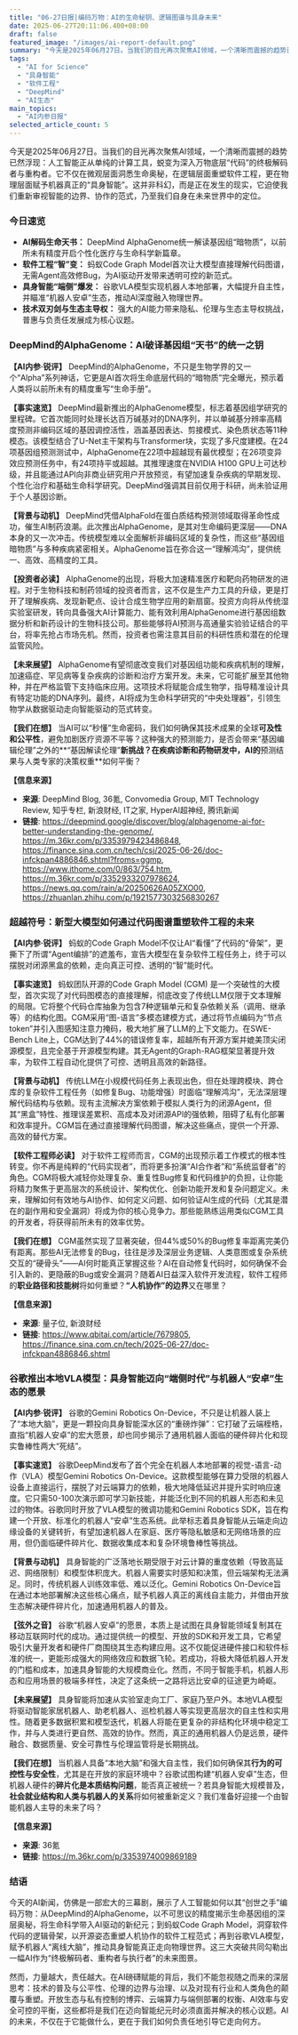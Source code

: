 ```yaml
---
title: "06-27日报|编码万物：AI的生命秘钥、逻辑图谱与具身未来"
date: 2025-06-27T20:11:06.400+08:00
draft: false
featured_image: "/images/ai-report-default.png"
summary: "今天是2025年06月27日。当我们的目光再次聚焦AI领域，一个清晰而震撼的趋势已然浮现：人工智能正从单纯的计算工具，蜕变为深入万物底层“代码”的终极解码者与重构者。它不仅在微观层面洞悉生命奥秘，在逻辑层面重塑软件工程，更在物理层面赋予机器真正的“具身智能”。"
tags: 
  - "AI for Science"
  - "具身智能"
  - "软件工程"
  - "DeepMind"
  - "AI生态"
main_topics: 
  - "AI内参日报"
selected_article_count: 5
---
```


今天是2025年06月27日。当我们的目光再次聚焦AI领域，一个清晰而震撼的趋势已然浮现：人工智能正从单纯的计算工具，蜕变为深入万物底层“代码”的终极解码者与重构者。它不仅在微观层面洞悉生命奥秘，在逻辑层面重塑软件工程，更在物理层面赋予机器真正的“具身智能”。这并非科幻，而是正在发生的现实，它迫使我们重新审视智能的边界、协作的范式，乃至我们自身在未来世界中的定位。

### 今日速览

*   **AI解码生命天书：** DeepMind AlphaGenome统一解读基因组“暗物质”，以前所未有精度开启个性化医疗与生命科学新篇章。
*   **软件工程“智”变：** 蚂蚁Code Graph Model首次让大模型直接理解代码图谱，无需Agent高效修Bug，为AI驱动开发带来透明可控的新范式。
*   **具身智能“端侧”爆发：** 谷歌VLA模型实现机器人本地部署，大幅提升自主性，并瞄准“机器人安卓”生态，推动AI深度融入物理世界。
*   **技术双刃剑与生态主导权：** 强大的AI能力带来隐私、伦理与生态主导权挑战，普惠与负责任发展成为核心议题。

### DeepMind的AlphaGenome：AI破译基因组“天书”的统一之钥

**【AI内参·锐评】**
DeepMind的AlphaGenome，不只是生物学界的又一个“Alpha”系列神话，它更是AI首次将生命底层代码的“暗物质”完全曝光，预示着人类将以前所未有的精度重写“生命手册”。

**【事实速览】**
DeepMind最新推出的AlphaGenome模型，标志着基因组学研究的里程碑。它首次能同时处理长达百万碱基对的DNA序列，并以单碱基分辨率高精度预测非编码区域的基因调控活性，涵盖基因表达、剪接模式、染色质状态等11种模态。该模型结合了U-Net主干架构与Transformer块，实现了多尺度建模。在24项基因组预测测试中，AlphaGenome在22项中超越现有最优模型；在26项变异效应预测任务中，有24项持平或超越。其推理速度在NVIDIA H100 GPU上可达秒级，并且能通过API向非商业研究用户开放预览，有望加速复杂疾病的早期发现、个性化治疗和基础生命科学研究。DeepMind强调其目前仅用于科研，尚未验证用于个人基因诊断。

**【背景与动机】**
DeepMind凭借AlphaFold在蛋白质结构预测领域取得革命性成功，催生AI制药浪潮。此次推出AlphaGenome，是其对生命编码更深层——DNA本身的又一次冲击。传统模型难以全面解析非编码区域的复杂性，而这些“基因组暗物质”与多种疾病紧密相关。AlphaGenome旨在弥合这一“理解鸿沟”，提供统一、高效、高精度的工具。

**【投资者必读】**
AlphaGenome的出现，将极大加速精准医疗和靶向药物研发的进程。对于生物科技和制药领域的投资者而言，这不仅是生产力工具的升级，更是打开了理解疾病、发现新靶点、设计合成生物学应用的新扇窗。投资方向将从传统湿实验室研发，转向具备强大AI计算能力、能有效利用AlphaGenome进行基因组数据分析和新药设计的生物科技公司。那些能够将AI预测与高通量实验验证结合的平台，将率先抢占市场先机。然而，投资者也需注意其目前的科研性质和潜在的伦理监管风险。

**【未来展望】**
AlphaGenome有望彻底改变我们对基因组功能和疾病机制的理解，加速癌症、罕见病等复杂疾病的诊断和治疗方案开发。未来，它可能扩展至其他物种，并在严格监管下支持临床应用。这项技术将赋能合成生物学，指导精准设计具有特定功能的DNA序列。最终，AI将成为生命科学研究的“中央处理器”，引领生物学从数据驱动走向智能驱动的范式转变。

**【我们在想】**
当AI可以“秒懂”生命密码，我们如何确保其技术成果的全球**可及性和公平性**，避免加剧医疗资源不平等？这种强大的预测能力，是否会带来“基因编辑伦理”之外的**“基因解读伦理”**新挑战？在疾病诊断和药物研发中，AI的**预测结果与人类专家的决策权重**如何平衡？

**【信息来源】**
*   **来源**: DeepMind Blog, 36氪, Convomedia Group, MIT Technology Review, 知乎专栏, 新浪财经, IT之家, HyperAI超神经, 腾讯新闻
*   **链接**: https://deepmind.google/discover/blog/alphagenome-ai-for-better-understanding-the-genome/, https://m.36kr.com/p/3353979423486848, https://finance.sina.com.cn/tech/csj/2025-06-26/doc-infckpan4886846.shtml?froms=ggmp, https://www.ithome.com/0/863/754.htm, https://m.36kr.com/p/3352933207978624, https://news.qq.com/rain/a/20250626A05ZXO00, https://zhuanlan.zhihu.com/p/1921577303256830267

### 超越符号：新型大模型如何通过代码图谱重塑软件工程的未来

**【AI内参·锐评】**
蚂蚁的Code Graph Model不仅让AI“看懂”了代码的“骨架”，更撕下了所谓“Agent编排”的遮羞布，宣告大模型在复杂软件工程任务上，终于可以摆脱对闭源黑盒的依赖，走向真正可控、透明的“智”能时代。

**【事实速览】**
蚂蚁团队开源的Code Graph Model (CGM) 是一个突破性的大模型，首次实现了对代码图模态的直接理解，彻底改变了传统LLM仅限于文本理解的局限。它将整个代码仓库抽象为包含7种逻辑单元和复杂依赖关系（调用、继承等）的结构化图。CGM采用“图-语言”多模态建模方式，通过将节点编码为“节点token”并引入图感知注意力掩码，极大地扩展了LLM的上下文能力。在SWE-Bench Lite上，CGM达到了44%的错误修复率，超越所有开源方案并媲美顶尖闭源模型，且完全基于开源模型构建。其无Agent的Graph-RAG框架显著提升效率，为软件工程自动化提供了可控、透明且高效的新路径。

**【背景与动机】**
传统LLM在小规模代码任务上表现出色，但在处理跨模块、跨仓库的复杂软件工程任务（如修复Bug、功能增强）时面临“理解鸿沟”，无法深层理解代码结构与依赖。现有主流解决方案依赖于模拟人类行为的闭源Agent，但其“黑盒”特性、推理误差累积、高成本及对闭源API的强依赖，阻碍了私有化部署和效率提升。CGM旨在通过直接理解代码图谱，解决这些痛点，提供一个开源、高效的替代方案。

**【软件工程师必读】**
对于软件工程师而言，CGM的出现预示着工作模式的根本性转变。你不再是纯粹的“代码实现者”，而将更多扮演“AI合作者”和“系统监督者”的角色。CGM将极大减轻你处理复杂、重复性Bug修复和代码维护的负担，让你能将精力聚焦于更高层次的系统设计、架构优化、创新功能开发和复杂问题定义。未来，理解如何有效地与AI协作、如何定义问题、如何验证AI生成的代码（尤其是潜在的副作用和安全漏洞）将成为你的核心竞争力。那些能熟练运用类似CGM工具的开发者，将获得前所未有的效率优势。

**【我们在想】**
CGM虽然实现了显著突破，但44%或50%的Bug修复率距离完美仍有距离。那些AI无法修复的Bug，往往是涉及深层业务逻辑、人类意图或复杂系统交互的“硬骨头”——AI何时能真正掌握这些？AI在自动修复代码时，如何确保不会引入新的、更隐蔽的Bug或安全漏洞？随着AI日益深入软件开发流程，软件工程师的**职业路径和技能树**将如何重塑？**“人机协作”的边界**又在哪里？

**【信息来源】**
*   **来源**: 量子位, 新浪财经
*   **链接**: https://www.qbitai.com/article/7679805, https://finance.sina.com.cn/tech/2025-06-27/doc-infckpan4886846.shtml

### 谷歌推出本地VLA模型：具身智能迈向“端侧时代”与机器人“安卓”生态的愿景

**【AI内参·锐评】**
谷歌的Gemini Robotics On-Device，不只是让机器人装上了“本地大脑”，更是一颗投向具身智能深水区的“重磅炸弹”：它打破了云端桎梏，直指“机器人安卓”的宏大愿景，却也同步揭示了通用机器人面临的硬件碎片化和现实鲁棒性两大“死结”。

**【事实速览】**
谷歌DeepMind发布了首个完全在机器人本地部署的视觉-语言-动作（VLA）模型Gemini Robotics On-Device。这款模型能够在算力受限的机器人设备上直接运行，摆脱了对云端算力的依赖，极大地降低延迟并提升实时响应速度。它只需50-100次演示即可学习新技能，并能泛化到不同的机器人形态和未见过的物体。谷歌同时开放了VLA模型的微调功能和Gemini Robotics SDK，旨在构建一个开放、标准化的机器人“安卓”生态系统。此举标志着具身智能从云端走向边缘设备的关键转折，有望加速机器人在家庭、医疗等隐私敏感和无网络场景的应用，但仍面临硬件碎片化、数据收集成本和复杂环境鲁棒性等挑战。

**【背景与动机】**
具身智能的广泛落地长期受限于对云计算的重度依赖（导致高延迟、网络限制）和模型体积庞大。机器人需要实时感知和决策，但云端架构无法满足。同时，传统机器人训练效率低、难以泛化。Gemini Robotics On-Device旨在通过本地部署解决这些核心痛点，赋予机器人真正的离线自主能力，并借由开放生态解决硬件碎片化，加速通用机器人的普及。

**【弦外之音】**
谷歌“机器人安卓”的愿景，本质上是试图在具身智能领域复制其在移动互联网时代的成功。通过提供统一的模型、开放的SDK和开发工具，它希望吸引大量开发者和硬件厂商围绕其生态构建应用。这不仅能促进硬件接口和软件标准的统一，更能形成强大的网络效应和数据飞轮。若成功，将极大降低机器人开发的门槛和成本，加速具身智能的大规模商业化。然而，不同于智能手机，机器人形态和应用场景的极端多样性，决定了这条统一之路将远比安卓的征途更为崎岖。

**【未来展望】**
具身智能将加速从实验室走向工厂、家庭乃至户外。本地VLA模型将驱动智能家居机器人、助老机器人、巡检机器人等实现更高层次的自主性和实用性。随着更多数据积累和模型迭代，机器人将能在更复杂的非结构化环境中稳定工作，并与人类进行更自然、高效的协作。然而，真正的通用机器人仍是远景，硬件融合、数据质量、安全可靠性与伦理监管将是长期挑战。

**【我们在想】**
当机器人具备“本地大脑”和强大自主性，我们如何确保其**行为的可控性与安全性**，尤其是在开放的家庭环境中？谷歌试图构建“机器人安卓”生态，但机器人硬件的**碎片化是本质结构问题**，能否真正被统一？若具身智能大规模普及，**社会就业结构和人类与机器人的关系**将如何被重新定义？我们准备好迎接一个由智能机器人主导的未来了吗？

**【信息来源】**
*   **来源**: 36氪
*   **链接**: https://m.36kr.com/p/3353974009869189

### 结语

今天的AI新闻，仿佛是一部宏大的三幕剧，展示了人工智能如何以其“创世之手”编码万物：从DeepMind的AlphaGenome，以不可思议的精度揭示生命基因组的深层奥秘，将生命科学带入AI驱动的新纪元；到蚂蚁Code Graph Model，洞穿软件代码的逻辑骨架，以开源姿态重塑人机协作的软件工程范式；再到谷歌VLA模型，赋予机器人“离线大脑”，推动具身智能真正走向物理世界。这三大突破共同勾勒出一幅AI作为“终极解码者、重构者与执行者”的未来图景。

然而，力量越大，责任越大。在AI磅礴赋能的背后，我们不能忽视随之而来的深层思考：技术的普及与公平性、伦理的边界与治理、以及对现有行业和人类角色的颠覆与重塑。开放生态与私有控制的博弈、云端算力与端侧部署的权衡、AI效率与安全可控的平衡，这些都将是我们在迈向智能纪元时必须直面并解决的核心议题。AI的未来，不仅在于它能做什么，更在于我们如何负责任地引导它走向何方。
